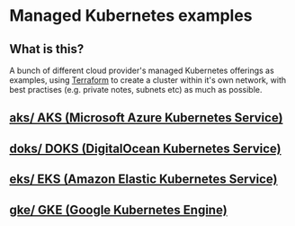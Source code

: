 # Managed Kubernetes examples

## What is this?

A bunch of different cloud provider's managed Kubernetes offerings as examples,
using [Terraform](https://www.terraform.io/) to create a cluster within it's own network, with best practises
(e.g. private notes, subnets etc) as much as possible.

## [aks/ AKS (Microsoft Azure Kubernetes Service)](aks/)

## [doks/ DOKS (DigitalOcean Kubernetes Service)](doks/)

## [eks/ EKS (Amazon Elastic Kubernetes Service)](eks/)

## [gke/ GKE (Google Kubernetes Engine)](gke/)
